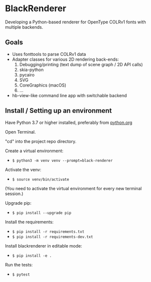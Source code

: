 # BlackRenderer

Developing a Python-based renderer for OpenType COLRv1 fonts with multiple backends.

## Goals

- Uses fonttools to parse COLRv1 data
- Adapter classes for various 2D rendering back-ends:
  1. Debugging/printing (text dump of scene graph / 2D API calls)
  2. skia-python
  3. pycairo
  4. SVG
  6. CoreGraphics (macOS)
  7. ...
- hb-view-like command line app with switchable backend

## Install / Setting up an environment

Have Python 3.7 or higher installed, preferably from [python.org](https://www.python.org)

Open Terminal.

"cd" into the project repo directory.

Create a virtual environment:

- `$ python3 -m venv venv --prompt=black-renderer`

Activate the venv:

- `$ source venv/bin/activate`

(You need to activate the virtual environment for every new terminal session.)

Upgrade pip:

- `$ pip install --upgrade pip`

Install the requirements:

- `$ pip install -r requirements.txt`
- `$ pip install -r requirements-dev.txt`

Install blackrenderer in editable mode:

- `$ pip install -e .`

Run the tests:

- `$ pytest`
